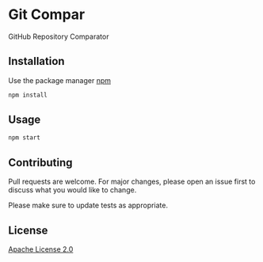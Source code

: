 

# Git Compar

GitHub Repository Comparator

## Installation

Use the package manager [npm](https://www.npmjs.com/get-npm)

```bash
npm install
```

## Usage


```bash
npm start
```

## Contributing
Pull requests are welcome. For major changes, please open an issue first to discuss what you would like to change.

Please make sure to update tests as appropriate.

## License
[Apache License 2.0](https://choosealicense.com/licenses/apache/)

